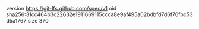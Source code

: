 version https://git-lfs.github.com/spec/v1
oid sha256:31cc464b3c22632e1911669115ccca8e9af495a02bdbfd7d6f76fbc53d5a1767
size 370
